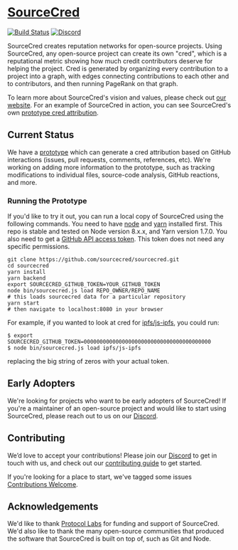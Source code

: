 # [SourceCred](https://sourcecred.io)

[![Build Status](https://travis-ci.org/sourcecred/sourcecred.svg?branch=master)](https://travis-ci.org/sourcecred/sourcecred)
[![Discord](https://img.shields.io/discord/453243919774253079.svg)](https://discord.gg/tsBTgc9)

SourceCred creates reputation networks for open-source projects. Using
SourceCred, any open-source project can create its own "cred", which is a
reputational metric showing how much credit contributors deserve for helping
the project. Cred is generated by organizing every contribution to a project
into a graph, with edges connecting contributions to each other and to
contributors, and then running PageRank on that graph.

To learn more about SourceCred's vision and values, please check out [our
website]. For an example of SourceCred in action, you can see SourceCred's own
[prototype cred attribution].

[our website]: https://sourcecred.io/
[prototype cred attribution]: https://sourcecred.io/prototype/

## Current Status

We have a [prototype] which can generate a cred attribution based on
GitHub interactions (issues, pull requests, comments, references, etc). We're
working on adding more information to the prototype, such as tracking
modifications to individual files, source-code analysis, GitHub reactions, and
more.

[prototype]: https://sourcecred.io/prototype/

### Running the Prototype

If you'd like to try it out, you can run a local copy of SourceCred using the
following commands. You need to have [node] and [yarn] installed first. This repo
 is stable and tested on Node version 8.x.x, and Yarn version 1.7.0.
You also need to get a [GitHub API access token]. This token does not need any
specific permissions.

[node]: https://nodejs.org/en/
[yarn]: https://yarnpkg.com/lang/en/
[GitHub API access token]: https://github.com/settings/tokens

```
git clone https://github.com/sourcecred/sourcecred.git
cd sourcecred
yarn install
yarn backend
export SOURCECRED_GITHUB_TOKEN=YOUR_GITHUB_TOKEN
node bin/sourcecred.js load REPO_OWNER/REPO_NAME
# this loads sourcecred data for a particular repository
yarn start
# then navigate to localhost:8080 in your browser
```

For example, if you wanted to look at cred for [ipfs/js-ipfs], you could run:
```
$ export SOURCECRED_GITHUB_TOKEN=0000000000000000000000000000000000000000
$ node bin/sourcecred.js load ipfs/js-ipfs
```

replacing the big string of zeros with your actual token.

[ipfs/js-ipfs]: https://github.com/ipfs/js-ipfs

## Early Adopters

We're looking for projects who want to be early adopters of SourceCred! If
you're a maintainer of an open-source project and would like to start using
SourceCred, please reach out to us on our [Discord].

## Contributing

We’d love to accept your contributions! Please join our [Discord] to get
in touch with us, and check out our [contributing guide] to get started.

If you're looking for a place to start, we've tagged some issues
[Contributions Welcome].

[Discord]: https://discord.gg/tsBTgc9
[contributing guide]: https://github.com/sourcecred/sourcecred/blob/master/CONTRIBUTING.md
[Contributions Welcome]: https://github.com/SourceCred/SourceCred/issues?q=is%3Aopen+is%3Aissue+label%3A%22contributions+welcome%22

## Acknowledgements

We'd like to thank [Protocol Labs] for funding and support of SourceCred. We'd
also like to thank the many open-source communities that produced the software
that SourceCred is built on top of, such as Git and Node.

[Protocol Labs]: https://protocol.ai
